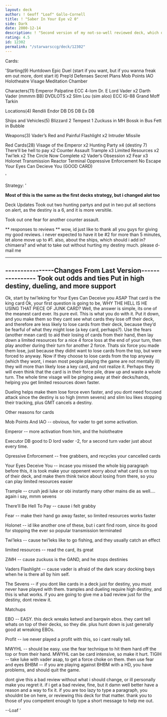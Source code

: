```yaml
---
layout: deck
author: ! Geoff "Loaf" Gallo-Cornell
title: ! "Saber In Your Eye v2 0"
side: Dark
date: 2000-12-14
description: ! "Second version of my not-so-well reviewed deck, which deserved better."
rating: 4.5
id: 12302
permalink: "/starwarsccg/deck/12302"
---
```

Cards: 

'Starting(9)
Huntdown
Epic Duel (start if you want, but if you wanna freak em out more, dont start it)
Prep’d Defenses
Secret Plans
Mob Points
IAO
Holotheatre
Visage
Meditation Chamber

Characters(11)
Emperor Palpatine
ECC 4-lom
Dr. E
Lord Vader x2
Darth Vader (mmmm BB)
DVDLOTS x2
Slim Lou (sim aloo)
ECC IG-88
Grand Moff Tarkin

Locations(4)
Rendili
Endor DB
DS DB
Ex DB

Ships and Vehicles(5)
Blizzard 2
Tempest 1
Zuckuss in MH
Bossk in Bus
Fett in Bubble

Weapons(3)
Vader’s Red and Painful Flashlight x2
Intruder Missile


Red Cards(28)
Visage of the Emperor x2
Hunting Party x4 (destiny 7)
There’ll be hell to pay x2
Counter Assault
Trample x3
Limited Resources x2
Twi’lek x2
The Circle Now Complete x2
Vader’s Obsession x2
Fear x3
Holonet Transmission
Reactor Terminal
Oppressive Enforcement
No Escape
Your Eyes Can Decieve You (GOOD CARD)



'

Strategy: '

**Most of this is the same as the first decks strategy, but i changed alot too**

Deck Updates
Took out two hunting partys and put in two put all sections on alert, as the destiny is a 6, and it is more versitile.

Took out one fear for another counter assault.

** responses to reviews **
wow, id just like to thank all you guys for giving my good reviews. i never expected to have it be #2 for more than 5 minutes, let alone move up to #1. also, about the ships, which should i add in? chimaera? and what to take out without hurting my destiny much. please d-mail me
**   **

----------------Changes From Last Version----------------
Took out odds and ties
Put in high destiny, dueling, and more support
---------------------------------------------------------


Ok, start by twi’leking for Your Eyes Can Deceive you ASAP That card is the king card Ok, your first question is going to be, WHY THE HELL IS HE USING THAT PIECE OF JUNK CARD? Well, the answer is simple, its one of the meanest card ever. Its pure evil. This is what you do with it. Put it down, and you make them so they cant see what cards they lose off their deck, and therefore are less likely to lose cards from their deck, because they’d be fearful of what they might lose (a key card, perhaps?). Use the fears (another mean card) to aid their losing of cards from their hand, then lay down a limited resources for a nice 4 force loss at the end of your turn, then play another during their turn for another 2 force. Thats six force you made them lose, just because they didnt want to lose cards from the top, but were forced to anyway. Now if they choose to lose cards from the top anyway (which they wont, i mean most people playing the game are not mentally ill) they will more than likely lose a key card, and not realize it. Perhaps they will even think that the card is in their force pile, draw up and waste a whole turn. The whole time visage will be pinging away at their decks/hands, helping you get limited resources down faster.

Dueling helps make them lose force even faster, and you dont need focused attack since the destiny is so high (mmm sevens) and slim lou likes stopping their tracking, plus GMT cancels a destiny.

Other reasons for cards

Mob Points And IAO -- obvious, for vader to get some activation.

Emperor -- more activation from him, and the holotheatre

Executor DB good to D lord vader -2, for a second turn vader just about every time.

Opressive Enforcement -- free grabbers, and recycles your cancelled cards

Your Eyes Deceive You -- incase you missed the whole big paragraph before this, it is took make your oppenent worry about what card is on top of their deck, and make them think twice about losing from there, so you can play limited resources easier

Trample -- crush jedi luke or obi instantly many other mains die as well.... again i say, mmm sevens

There’ll Be Hell To Pay -- cause i felt grabby

Fear -- make their hand go away faster, so limited resources works faster

Holonet -- id like another one of these, but i cant find room, since its good for stopping the ever so popular transmission terminated

Twi’leks -- cause twi’leks like to go fishing, and they usually catch an effect

limited resources -- read the card, its great

ZiMH -- cause zuckuss is the GAND, and he stops destinies

Vaders Flashlight -- cause vader is afraid of the dark scary docking bays when he is there all by him self.

The Sevens -- if you dont like cards in a deck just for destiny, you must never have played with them. tramples and dueling require high destiny, and this is what works. if you are going to give me a bad review just for the destiny, dont review it.

Matchups

EBO -- EASY. this deck wreaks ketwol and barqwin ebos. they cant tell whats on top of their decks, so they die. plus hunt down is just generally good at wreaking EBOs.

Profit -- ive never played a profit with this, so i cant really tell.

MWYHL -- should be easy. use the fear technique to hit them hard off the top or from their hand. MWYHL can be card intensive, so make it hurt.
TIGIH -- take luke with vader asap, to get a force choke on them. then use fear and eyes
BHBM -- if you are playing against BHBM with a HD, you have problems, and should quit the game.

dont give this a bad review without what i should change, or ill personally make you regret it. if i get a bad review, fine, but it damn well better have a reason and a way to fix it. if you are too lazy to type a paragraph, you shouldnt be on here, or reviewing this deck for that matter. thank you to those of you competent enough to type a short message to help me out.


--Loaf
'
